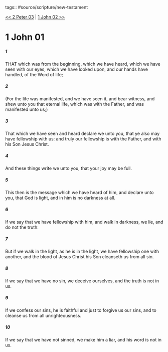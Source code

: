 tags:: #source/scripture/new-testament

[<< 2 Peter 03](/new-testament/22_2_Peter/2_Peter_03.md) | [1 John 02 >>](/new-testament/23_1_John/1_John_02.md)

# 1 John 01

##### 1

THAT which was from the beginning, which we have heard, which we have seen with our eyes, which we have looked upon, and our hands have handled, of the Word of life;

##### 2

(For the life was manifested, and we have seen it, and bear witness, and shew unto you that eternal life, which was with the Father, and was manifested unto us;)

##### 3

That which we have seen and heard declare we unto you, that ye also may have fellowship with us: and truly our fellowship is with the Father, and with his Son Jesus Christ.

##### 4

And these things write we unto you, that your joy may be full.

##### 5

This then is the message which we have heard of him, and declare unto you, that God is light, and in him is no darkness at all.

##### 6

If we say that we have fellowship with him, and walk in darkness, we lie, and do not the truth:

##### 7

But if we walk in the light, as he is in the light, we have fellowship one with another, and the blood of Jesus Christ his Son cleanseth us from all sin.

##### 8

If we say that we have no sin, we deceive ourselves, and the truth is not in us.

##### 9

If we confess our sins, he is faithful and just to forgive us our sins, and to cleanse us from all unrighteousness.

##### 10

If we say that we have not sinned, we make him a liar, and his word is not in us.
